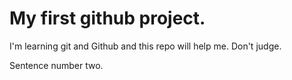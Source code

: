 # My first github project.

I'm learning git and Github and this repo will help me. Don't judge.

Sentence number two. 